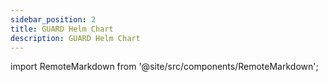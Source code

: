 ```yaml
---
sidebar_position: 2
title: GUARD Helm Chart
description: GUARD Helm Chart
---
```


import RemoteMarkdown from '@site/src/components/RemoteMarkdown';

<!-- TODO_MVP(@commoddity): Update this embed to point to `main` branch once PR #62 merged:
https://github.com/buildwithgrove/helm-charts/pull/62 -->
<RemoteMarkdown src="https://raw.githubusercontent.com/buildwithgrove/helm-charts/refs/heads/guard-docs/charts/guard/README.md" />
